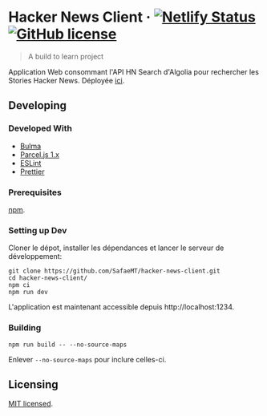 # Hacker News Client &middot; [![Netlify Status](https://api.netlify.com/api/v1/badges/8a1eadff-74b9-4a51-a98e-4333a5492807/deploy-status)](https://app.netlify.com/sites/safaemt-hacker-news-client/deploys) [![GitHub license](https://img.shields.io/badge/license-MIT-blue.svg?style=flat-square)](LICENSE)

> A build to learn project

Application Web consommant l'API HN Search d'Algolia pour rechercher les Stories Hacker News. Déployée [ici](https://safaemt-hacker-news-client.netlify.app/).

## Developing

### Developed With

- [Bulma](https://bulma.io/)
- [Parcel.js 1.x](https://parceljs.org/)
- [ESLint](https://eslint.org/)
- [Prettier](https://prettier.io/)

### Prerequisites

[npm](https://nodejs.org/).

### Setting up Dev

Cloner le dépot, installer les dépendances et lancer le serveur de développement:

```shell
git clone https://github.com/SafaeMT/hacker-news-client.git
cd hacker-news-client/
npm ci
npm run dev
```

L'application est maintenant accessible depuis http://localhost:1234.

### Building

```shell
npm run build -- --no-source-maps
```

Enlever `--no-source-maps` pour inclure celles-ci.

## Licensing

[MIT licensed](LICENSE).
